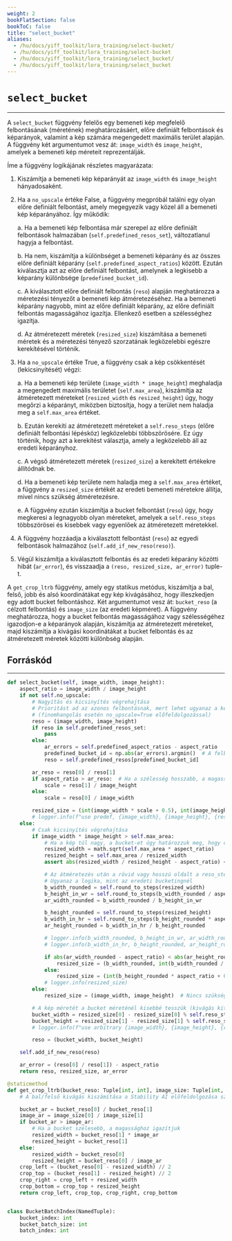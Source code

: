 ```yaml
---
weight: 2
bookFlatSection: false
bookToC: false
title: "select_bucket"
aliases:
  - /hu/docs/yiff_toolkit/lora_training/select-bucket/
  - /hu/docs/yiff_toolkit/lora_training/select-bucket
  - /hu/docs/yiff_toolkit/lora_training/select_bucket/
  - /hu/docs/yiff_toolkit/lora_training/select_bucket
---
```


<!--markdownlint-disable MD025 -->

# `select_bucket`

---

A `select_bucket` függvény felelős egy bemeneti kép megfelelő felbontásának (méretének) meghatározásáért, előre definiált felbontások és képarányok, valamint a kép számára megengedett maximális terület alapján. A függvény két argumentumot vesz át: `image_width` és `image_height`, amelyek a bemeneti kép méreteit reprezentálják.

Íme a függvény logikájának részletes magyarázata:

1. Kiszámítja a bemeneti kép képarányát az `image_width` és `image_height` hányadosaként.

2. Ha a `no_upscale` értéke False, a függvény megpróbál találni egy olyan előre definiált felbontást, amely megegyezik vagy közel áll a bemeneti kép képarányához. Így működik:

   a. Ha a bemeneti kép felbontása már szerepel az előre definiált felbontások halmazában (`self.predefined_resos_set`), változatlanul hagyja a felbontást.

   b. Ha nem, kiszámítja a különbséget a bemeneti képarány és az összes előre definiált képarány (`self.predefined_aspect_ratios`) között. Ezután kiválasztja azt az előre definiált felbontást, amelynek a legkisebb a képarány különbsége (`predefined_bucket_id`).

   c. A kiválasztott előre definiált felbontás (`reso`) alapján meghatározza a méretezési tényezőt a bemeneti kép átméretezéséhez. Ha a bemeneti képarány nagyobb, mint az előre definiált képarány, az előre definiált felbontás magasságához igazítja. Ellenkező esetben a szélességhez igazítja.

   d. Az átméretezett méretek (`resized_size`) kiszámítása a bemeneti méretek és a méretezési tényező szorzatának legközelebbi egészre kerekítésével történik.

3. Ha a `no_upscale` értéke True, a függvény csak a kép csökkentését (lekicsinyítését) végzi:

   a. Ha a bemeneti kép területe (`image_width * image_height`) meghaladja a megengedett maximális területet (`self.max_area`), kiszámítja az átméretezett méreteket (`resized_width` és `resized_height`) úgy, hogy megőrzi a képarányt, miközben biztosítja, hogy a terület nem haladja meg a `self.max_area` értéket.

   b. Ezután kerekíti az átméretezett méreteket a `self.reso_steps` (előre definiált felbontási lépésköz) legközelebbi többszörösére. Ez úgy történik, hogy azt a kerekítést választja, amely a legközelebb áll az eredeti képarányhoz.

   c. A végső átméretezett méretek (`resized_size`) a kerekített értékekre állítódnak be.

   d. Ha a bemeneti kép területe nem haladja meg a `self.max_area` értéket, a függvény a `resized_size` értékét az eredeti bemeneti méretekre állítja, mivel nincs szükség átméretezésre.

   e. A függvény ezután kiszámítja a bucket felbontást (`reso`) úgy, hogy megkeresi a legnagyobb olyan méreteket, amelyek a `self.reso_steps` többszörösei és kisebbek vagy egyenlőek az átméretezett méretekkel.

4. A függvény hozzáadja a kiválasztott felbontást (`reso`) az egyedi felbontások halmazához (`self.add_if_new_reso(reso)`).

5. Végül kiszámítja a kiválasztott felbontás és az eredeti képarány közötti hibát (`ar_error`), és visszaadja a `(reso, resized_size, ar_error)` tuple-t.

A `get_crop_ltrb` függvény, amely egy statikus metódus, kiszámítja a bal, felső, jobb és alsó koordinátákat egy kép kivágásához, hogy illeszkedjen egy adott bucket felbontáshoz. Két argumentumot vesz át: `bucket_reso` (a célzott felbontás) és `image_size` (az eredeti képméret). A függvény meghatározza, hogy a bucket felbontás magasságához vagy szélességéhez igazodjon-e a képarányok alapján, kiszámítja az átméretezett méreteket, majd kiszámítja a kivágási koordinátákat a bucket felbontás és az átméretezett méretek közötti különbség alapján.

## Forráskód

---

```python
def select_bucket(self, image_width, image_height):
    aspect_ratio = image_width / image_height
    if not self.no_upscale:
        # Nagyítás és kicsinyítés végrehajtása
        # Prioritást ad az azonos felbontásnak, mert lehet ugyanaz a képarány
        # (finomhangolás esetén no_upscale=True előfeldolgozással)
        reso = (image_width, image_height)
        if reso in self.predefined_resos_set:
            pass
        else:
            ar_errors = self.predefined_aspect_ratios - aspect_ratio
            predefined_bucket_id = np.abs(ar_errors).argmin()  # A felbontáson kívül a legkisebb képarány hibával rendelkező
            reso = self.predefined_resos[predefined_bucket_id]

        ar_reso = reso[0] / reso[1]
        if aspect_ratio > ar_reso:  # Ha a szélesség hosszabb, a magassághoz igazítjuk
            scale = reso[1] / image_height
        else:
            scale = reso[0] / image_width

        resized_size = (int(image_width * scale + 0.5), int(image_height * scale + 0.5))
        # logger.info(f"use predef, {image_width}, {image_height}, {reso}, {resized_size}")
    else:
        # Csak kicsinyítés végrehajtása
        if image_width * image_height > self.max_area:
            # Ha a kép túl nagy, a bucket-et úgy határozzuk meg, hogy csökkentjük a képarányt megtartva
            resized_width = math.sqrt(self.max_area * aspect_ratio)
            resized_height = self.max_area / resized_width
            assert abs(resized_width / resized_height - aspect_ratio) < 1e-2, "a képarány illegális"

            # Az átméretezés után a rövid vagy hosszú oldalt a reso_steps többszörösévé tesszük: azt választjuk, amelyiknek kisebb a képarány különbsége
            # Ugyanaz a logika, mint az eredeti bucketingnél
            b_width_rounded = self.round_to_steps(resized_width)
            b_height_in_wr = self.round_to_steps(b_width_rounded / aspect_ratio)
            ar_width_rounded = b_width_rounded / b_height_in_wr

            b_height_rounded = self.round_to_steps(resized_height)
            b_width_in_hr = self.round_to_steps(b_height_rounded * aspect_ratio)
            ar_height_rounded = b_width_in_hr / b_height_rounded

            # logger.info(b_width_rounded, b_height_in_wr, ar_width_rounded)
            # logger.info(b_width_in_hr, b_height_rounded, ar_height_rounded)

            if abs(ar_width_rounded - aspect_ratio) < abs(ar_height_rounded - aspect_ratio):
                resized_size = (b_width_rounded, int(b_width_rounded / aspect_ratio + 0.5))
            else:
                resized_size = (int(b_height_rounded * aspect_ratio + 0.5), b_height_rounded)
            # logger.info(resized_size)
        else:
            resized_size = (image_width, image_height)  # Nincs szükség átméretezésre

        # A kép méretét a bucket méreténél kisebbé tesszük (kivágás kitöltés nélkül)
        bucket_width = resized_size[0] - resized_size[0] % self.reso_steps
        bucket_height = resized_size[1] - resized_size[1] % self.reso_steps
        # logger.info(f"use arbitrary {image_width}, {image_height}, {resized_size}, {bucket_width}, {bucket_height}")

        reso = (bucket_width, bucket_height)

    self.add_if_new_reso(reso)

    ar_error = (reso[0] / reso[1]) - aspect_ratio
    return reso, resized_size, ar_error

@staticmethod
def get_crop_ltrb(bucket_reso: Tuple[int, int], image_size: Tuple[int, int]):
    # A bal/felső kivágás kiszámítása a Stability AI előfeldolgozása szerint. A jobb oldali kivágás a tükrözési augmentációhoz számítódik.

    bucket_ar = bucket_reso[0] / bucket_reso[1]
    image_ar = image_size[0] / image_size[1]
    if bucket_ar > image_ar:
        # Ha a bucket szélesebb, a magassághoz igazítjuk
        resized_width = bucket_reso[1] * image_ar
        resized_height = bucket_reso[1]
    else:
        resized_width = bucket_reso[0]
        resized_height = bucket_reso[0] / image_ar
    crop_left = (bucket_reso[0] - resized_width) // 2
    crop_top = (bucket_reso[1] - resized_height) // 2
    crop_right = crop_left + resized_width
    crop_bottom = crop_top + resized_height
    return crop_left, crop_top, crop_right, crop_bottom


class BucketBatchIndex(NamedTuple):
    bucket_index: int
    bucket_batch_size: int
    batch_index: int
```
